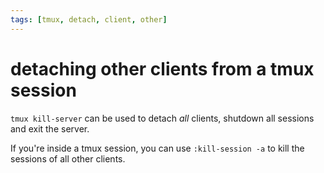 ```yaml
---
tags: [tmux, detach, client, other]
---
```


# detaching other clients from a tmux session

`tmux kill-server` can be used to detach *all* clients, shutdown all sessions
and exit the server.

If you're inside a tmux session, you can use `:kill-session -a` to kill the
sessions of all other clients.
